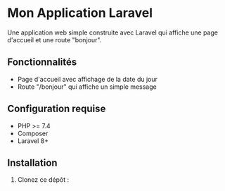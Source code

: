 # Mon Application Laravel

Une application web simple construite avec Laravel qui affiche une page d'accueil et une route "bonjour".

## Fonctionnalités

- Page d'accueil avec affichage de la date du jour
- Route "/bonjour" qui affiche un simple message

## Configuration requise

- PHP >= 7.4
- Composer
- Laravel 8+

## Installation

1. Clonez ce dépôt :